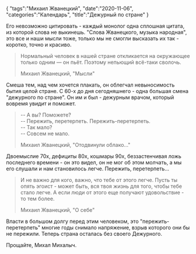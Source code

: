 {
    "tags":"Михаил Жванецкий",
    "date":"2020-11-06",
    "categories":"Календарь",
    "title":"Дежурный по стране"
}

Его невозможно цитировать - каждый монолог одна сплошная цитата, из которой слова не выкинешь. "Слова Жванецкого, музыка народная", это все и наши мысли тоже, только мы не смогли высказать их так - коротко, точно и красиво.

> Нормальный человек в нашей стране откликается на окружающее только одним — он пьёт. Поэтому непьющий всё-таки сволочь.
> 
> Михаил Жванецкий, "Мысли"

Смеша тем, над чем хочется плакать, он облегчал невыносимость бытия целой стране. С 60-х до дня сегодняшнего - одна большая смена "дежурного по стране". Он им и был - дежурным врачом, который вовремя увидит и поможет.

> -- А вы? Поможете?  
> -- Пережить, перетерпеть. Пережить-перетерпеть.  
> -- Так мало?  
> -- Совсем не мало.
> 
> Михаил Жванецкий, "Отодвинули облако..."

Двоемыслие 70х, дефициты 80х, кошмары 90х, беззастенчивая ложь последнего времени - он это видел, он не мог об этом молчать, а мы его слушали и нам становилось легче. Пережить, перетерпеть...

> И не важно для кого, важно, что тебе от этого легче. Пусть ты опять эгоист - может быть, вся твоя жизнь для того, чтобы тебе стало легче. А если люди от этого еще получают удовольствие - то тем более.
> 
> Михаил Жванецкий, "О себе"

Власти в большом долгу перед этим человеком, это "пережить-перетерпеть" многие годы снимало напряжение, взрыв которого они бы не пережили. Теперь страна осталась без своего Дежурного.

Прощайте, Михал Михалыч.
